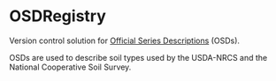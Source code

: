 # OSDRegistry

Version control solution for [Official Series Descriptions](https://soilseries.sc.egov.usda.gov/) (OSDs). 

OSDs are used to describe soil types used by the USDA-NRCS and the National Cooperative Soil Survey.
